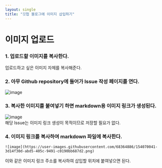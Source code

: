 ```yaml
---
layout: single  
title: "깃헙 블로그에 이미지 삽입하기"  
---  
```


# 이미지 업로드  
### 1. 업로드할 이미지를 복사한다.  
업로드하고 싶은 이미지 자체를 복사해준다.  
  
### 2. 아무 Github repository에 들어가 Issue 작성 페이지를 연다.  
![image](https://user-images.githubusercontent.com/68364886/154069515-6d242f22-7290-4032-a602-c8249394c776.png)
  
### 3. 복사한 이미지를 붙여넣기 하면 markdown용 이미지 링크가 생성된다.  
![image](https://user-images.githubusercontent.com/68364886/154070041-3d14f30d-abd5-405c-9491-c0190bb687d2.png)  
해당 Issue는 이미지 링크 생성이 목적이므로 저장할 필요가 없다.  
  
### 4. 이미지 링크를 복사하여 markdown 파일에 복사한다.  
```
![image](https://user-images.githubusercontent.com/68364886/154070041-3d14f30d-abd5-405c-9491-c0190bb687d2.png)
```  
  
이와 같은 이미지 링크 주소를 복사하여 삽입할 위치에 붙여넣으면 된다.  
